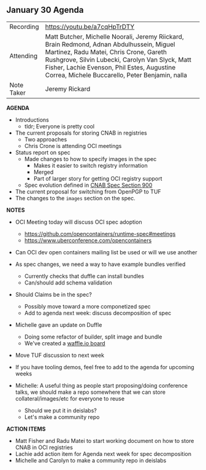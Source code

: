 ## **January 30 Agenda**
|  |  | 
| -------- | -------- |
| Recording     | https://youtu.be/a7cqHpTrDTY |
| Attending     | Matt Butcher, Michelle Noorali, Jeremy Riickard, Brain Redmond, Adnan Abdulhussein, Miguel Martinez, Radu Matei, Chris Crone, Gareth Rushgrove, Silvin Lubecki, Carolyn Van Slyck, Matt Fisher, Lachie Evenson, Phil Estes, Augustine Correa, Michele Buccarello, Peter Benjamin, nalla |
| Note Taker     | Jeremy Rickard |

**AGENDA**
* Introductions
    * tldr; Everyone is pretty cool
* The current proposals for storing CNAB in registries
    * Two approaches
    * Chris Crone is attending OCI meetings
* Status report on spec
    * Made changes to how to specify images in the spec
        * Makes it easier to switch registry information
        * Merged
        * Part of larger story for getting OCI registry support
    * Spec evolution defined in [CNAB Spec Section 900](https://github.com/deislabs/cnab-spec/blob/master/901-process.md)
* The current proposal for switching from OpenPGP to TUF
* The changes to the `images` section on the spec.

**NOTES**

* OCI Meeting today will discuss OCI spec adoption
    * https://github.com/opencontainers/runtime-spec#meetings
    * https://www.uberconference.com/opencontainers
* Can OCI dev open containers mailing list be used or will we use another
* As spec changes, we need a way to have example bundles verified
    * Currently checks that duffle can install bundles
    * Can/should add schema validation
* Should Claims be in the spec?
    * Possibly move toward a more componetized spec
    * Add to agenda next week: discuss decomposition of spec 

* Michelle gave an update on Duffle
    * Doing some refactor of builder, split image and bundle 
    * We've created a [waffle.io board](https://waffle.io/deislabs/duffle)

* Move TUF discussion to next week
* If you have tooling demos, feel free to add to the agenda for upcoming weeks
* Michelle: A useful thing as people start proposing/doing conference talks, we should make a repo somewhere that we can store collateral/images/etc for everyone to reuse
    * Should we put it in deislabs?
    * Let's make a community repo

**ACTION ITEMS**

* Matt Fisher and Radu Matei to start working document on how to store CNAB in OCI registries
* Lachie add action item for Agenda next week for spec decomposition
* Michelle and Carolyn to make a community repo in deislabs